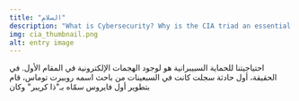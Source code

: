 ```yaml
---
title: "السلام"
description: "What is Cybersecurity? Why is the CIA triad an essential model in security?"
img: cia_thumbnail.png
alt: entry image
---
```


احتياجيتنا للحماية السبيبرانية هو لوجود الهجمات الإلكترونية في المقام الأول. في الحقيقة، أول حادثة سجلت كانت في السبعينات من باحث اسمه روبيرت توماس، قام بتطوير أول فايروس سمّاه بـ"ذا كريبر" وكان
